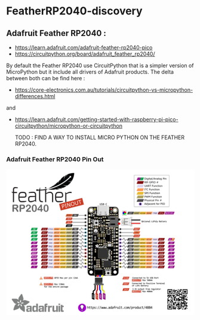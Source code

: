 # FeatherRP2040-discovery


## Adafruit Feather RP2040 : 
   - https://learn.adafruit.com/adafruit-feather-rp2040-pico
   - https://circuitpython.org/board/adafruit_feather_rp2040/

By default the Feather RP2040 use CircuitPython that is a simpler version of MicroPython but it include all drivers of Adafruit products. The delta between both can be find here : 
   - https://core-electronics.com.au/tutorials/circuitpython-vs-micropython-differences.html
   
   and
   - https://learn.adafruit.com/getting-started-with-raspberry-pi-pico-circuitpython/micropython-or-circuitpython


      TODO : FIND A WAY TO INSTALL MICRO PYTHON ON THE FEATHER RP2040.


### Adafruit Feather RP2040 Pin Out

![](_img/Adafruit_Feather_RP2040-Pinout.png)


